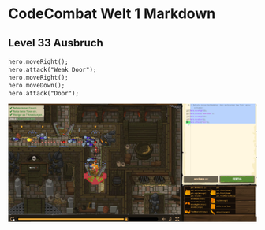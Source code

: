 # CodeCombat Welt 1 Markdown
## Level 33 Ausbruch
```
hero.moveRight();
hero.attack("Weak Door");
hero.moveRight();
hero.moveDown();
hero.attack("Door");
```
![Alt text](image-36.png)